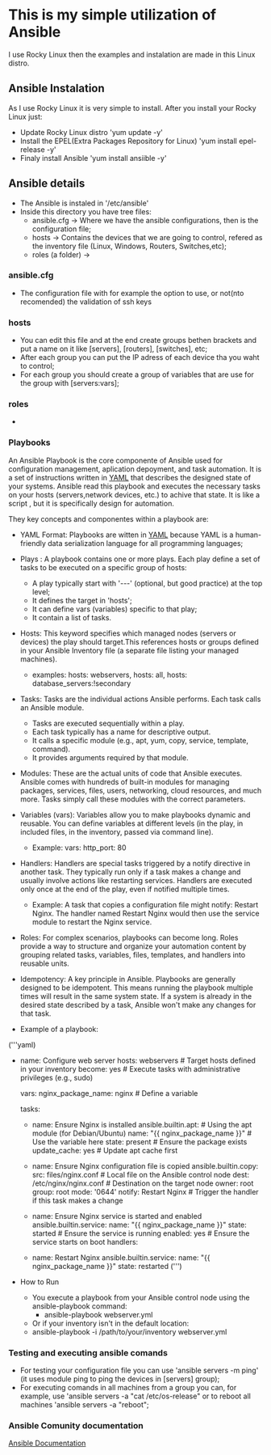 # This is my simple utilization of Ansible
I use Rocky Linux then the examples and instalation are made in this Linux distro.
## Ansible Instalation
As I use Rocky Linux it is very simple to install. After you install your Rocky Linux just:
- Update Rocky Linux distro 'yum update -y'
- Install the EPEL(Extra Packages Repository for Linux) 'yum install epel-release -y'
- Finaly install Ansible 'yum install ansiible -y'
## Ansible details
- The Ansible is instaled in '/etc/ansible'
- Inside this directory you have tree files:
  - ansible.cfg -> Where we have the ansible configurations, then is the configuration file;
  - hosts -> Contains the devices that we are going to control, refered as the inventory file (Linux, Windows, Routers, Switches,etc);
  - roles (a folder) ->
### ansible.cfg
- The configuration file with for example the option to use, or not(nto recomended) the validation of ssh keys
### hosts
- You can edit this file and at the end create groups bethen brackets and put a name on it like [servers], [routers], [switches], etc;
- After each group you can put the IP adress of each device tha you  waht to control;
- For each group you should create a group of variables that are use for the group with [servers:vars];
### roles
-
### Playbooks
An Ansible Playbook is the core componente of Ansible used for configuration management, aplication depoyment, and task automation.
It is a set of instructions  written in [YAML](https://yaml.org) that describes the designed state of your systems.
Ansible read this playbook and executes the necessary tasks on your hosts (servers,network devices, etc.) to achive that state.
It is like a script , but it is specifically design for automation.

They key concepts  and componentes within a playbook are:
- YAML Format: Playbooks are witten in [YAML](https://yaml.org) because YAML  is a human-friendly data serialization language for all programming languages;
- Plays : A playbook contains one or more plays. Each play define a set of tasks to be executed on a specific group of hosts:
  - A play typically start with '---' (optional, but good practice) at the top level;
  - It defines the target in 'hosts';
  - It can define vars (variables) specific to that play;
  - It contain a list of tasks.
- Hosts: This keyword specifies which managed nodes (servers or devices) the play should target.This references hosts or groups defined in your Ansible Inventory file (a separate file listing your managed machines).
  - examples:  hosts: webservers, hosts: all, hosts: database_servers:!secondary
- Tasks: Tasks are the individual actions Ansible performs. Each task calls an Ansible module.
  - Tasks are executed sequentially within a play.
  - Each task typically has a name for descriptive output.
  - It calls a specific module (e.g., apt, yum, copy, service, template, command).
  - It provides arguments required by that module.
- Modules: These are the actual units of code that Ansible executes. Ansible comes with hundreds of built-in modules for managing packages, services, files, users, networking, cloud resources, and much more. Tasks simply call these modules with the correct parameters.
- Variables (vars): Variables allow you to make playbooks dynamic and reusable. You can define variables at different levels (in the play, in included files, in the inventory, passed via command line).
  - Example: vars: http_port: 80
- Handlers: Handlers are special tasks triggered by a notify directive in another task. They typically run only if a task makes a change and usually involve actions like restarting services. Handlers are executed only once at the end of the play, even if notified multiple times.
  - Example: A task that copies a configuration file might notify: Restart Nginx. The handler named Restart Nginx would then use the service module to restart the Nginx service.
- Roles: For complex scenarios, playbooks can become long. Roles provide a way to structure and organize your automation content by grouping related tasks, variables, files, templates, and handlers into reusable units.
- Idempotency: A key principle in Ansible. Playbooks are generally designed to be idempotent. This means running the playbook multiple times will result in the same system state. If a system is already in the desired state described by a task, Ansible won't make any changes for that task.

- Example of a playbook:

('''yaml)
- name: Configure web server
  hosts: webservers # Target hosts defined in your inventory
  become: yes      # Execute tasks with administrative privileges (e.g., sudo)

  vars:
    nginx_package_name: nginx # Define a variable

  tasks:
    - name: Ensure Nginx is installed
      ansible.builtin.apt: # Using the apt module (for Debian/Ubuntu)
        name: "{{ nginx_package_name }}" # Use the variable here
        state: present       # Ensure the package exists
        update_cache: yes    # Update apt cache first

    - name: Ensure Nginx configuration file is copied
      ansible.builtin.copy:
        src: files/nginx.conf # Local file on the Ansible control node
        dest: /etc/nginx/nginx.conf # Destination on the target node
        owner: root
        group: root
        mode: '0644'
      notify: Restart Nginx # Trigger the handler if this task makes a change

    - name: Ensure Nginx service is started and enabled
      ansible.builtin.service:
        name: "{{ nginx_package_name }}"
        state: started       # Ensure the service is running
        enabled: yes         # Ensure the service starts on boot
  handlers:
    - name: Restart Nginx
      ansible.builtin.service:
        name: "{{ nginx_package_name }}"
        state: restarted
(''')
- How to Run
  - You execute a playbook from your Ansible control node using the ansible-playbook command:
    - ansible-playbook webserver.yml
  - Or if your inventory isn't in the default location:
  - ansible-playbook -i /path/to/your/inventory webserver.yml

### Testing and executing ansible comands
- For testing your configuration file you can use 'ansible servers -m ping' (it uses module ping to ping the devices in [servers] group);
- For executing comands in all machines from a group you can, for example, use 'ansible servers -a "cat /etc/os-release" or to reboot all machines 'ansible servers -a "reboot";


### Ansible Comunity documentation

[Ansible Documentation](https://docs.ansible.com/ansible/latest/index.html)
